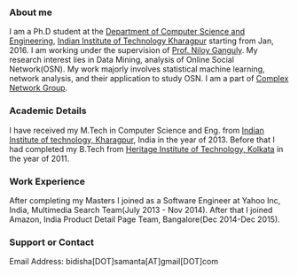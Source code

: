 ### About me
I am a Ph.D student at the [Department of Computer Science and Engineering](http://cse.iitkgp.ac.in/), [Indian Institute of Technology Kharagpur](http://iitkgp.ac.in/) starting from Jan, 2016. I am working under the supervision of [Prof. Niloy Ganguly](http://www.facweb.iitkgp.ernet.in/~niloy/). My research interest lies in Data Mining, analysis of Online Social Network(OSN). My work majorly involves statistical machine learning, network analysis, and their application to study OSN. I am a part of [Complex Network Group](http://www.cnergres.iitkgp.ac.in/).

### Academic Details
I have received my M.Tech in Computer Science and Eng. from [Indian Institute of technology, Kharagpur](http://iitkgp.ac.in/), India in the year of 2013. Before that I had completed my B.Tech from [Heritage Institute of Technology, Kolkata](http://www.heritageit.edu/) in the year of 2011.

### Work Experience
After completing my Masters I joined as a Software Engineer at Yahoo Inc, India, Multimedia Search Team(July 2013 - Nov 2014). After that I joined Amazon, India Product Detail Page Team, Bangalore(Dec 2014-Dec 2015).

### Support or Contact
Email Address: bidisha[DOT]samanta[AT]gmail[DOT]com
